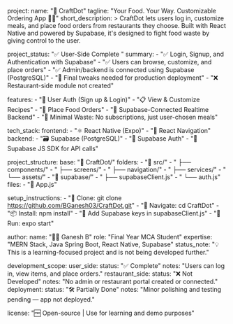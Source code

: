 project:
  name: "🍱 CraftDot"
  tagline: "Your Food. Your Way. Customizable Ordering App 🍔✨"
  short_description: >
    CraftDot lets users log in, customize meals, and place food orders from restaurants they choose.
    Built with React Native and powered by Supabase, it's designed to fight food waste by giving control to the user.

  project_status: "✅ User-Side Complete "
  summary:
    - "✅ Login, Signup, and Authentication with Supabase"
    - "✅ Users can browse, customize, and place orders"
    - "✅ Admin/backend is connected using Supabase (PostgreSQL)"
    - "🚧 Final tweaks needed for production deployment"
    - "❌ Restaurant-side module not created"

  features:
    - "🔐 User Auth (Sign up & Login)"
    - "📋 View & Customize Recipes"
    - "🛒 Place Food Orders"
    - "🔗 Supabase-Connected Realtime Backend"
    - "🌱 Minimal Waste: No subscriptions, just user-chosen meals"

  tech_stack:
    frontend:
      - "⚛️ React Native (Expo)"
      - "📲 React Navigation"
    backend:
      - "🗃️ Supabase (PostgreSQL)"
      - "🔐 Supabase Auth"
      - "📡 Supabase JS SDK for API calls"

  project_structure:
    base: "📁 CraftDot/"
    folders:
      - "📁 src/"
      - " ├── components/"
      - " ├── screens/"
      - " ├── navigation/"
      - " ├── services/"
      - " └── assets/"
      - "📁 supabase/"
      - " ├── supabaseClient.js"
      - " └── auth.js"
    files:
      - "📄 App.js"

  setup_instructions:
    - "🔻 Clone: git clone https://github.com/BGanesh03/CraftDot.git"
    - "📂 Navigate: cd CraftDot"
    - "📦 Install: npm install"
    - "🔑 Add Supabase keys in supabaseClient.js"
    - "🚀 Run: expo start"

  author:
    name: "👨‍💻 Ganesh B"
    role: "Final Year MCA Student"
    expertise: "MERN Stack, Java Spring Boot, React Native, Supabase"
    status_note: "💡 This is a learning-focused project and is not being developed further."

  development_scope:
    user_side:
      status: "✅ Complete"
      notes: "Users can log in, view items, and place orders."
    restaurant_side:
      status: "❌ Not Developed"
      notes: "No admin or restaurant portal created or connected."
    deployment:
      status: "🛠️ Partially Done"
      notes: "Minor polishing and testing pending — app not deployed."

  license: "🆓 Open-source | Use for learning and demo purposes"
